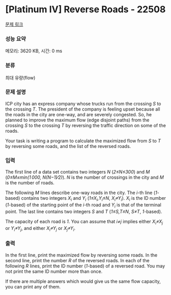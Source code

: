 # [Platinum IV] Reverse Roads - 22508 

[문제 링크](https://www.acmicpc.net/problem/22508) 

### 성능 요약

메모리: 3620 KB, 시간: 0 ms

### 분류

최대 유량(flow)

### 문제 설명

<p>ICP city has an express company whose trucks run from the crossing <var><i>S</i></var> to the crossing <var><i>T</i></var>. The president of the company is feeling upset because all the roads in the city are one-way, and are severely congested. So, he planned to improve the maximum flow (edge disjoint paths) from the crossing <var><i>S</i></var> to the crossing <var><i>T</i></var> by reversing the traffic direction on some of the roads.</p>

<p>Your task is writing a program to calculate the maximized flow from <var><i>S</i></var> to <var><i>T</i></var> by reversing some roads, and the list of the reversed roads.</p>

### 입력 

 <p>The first line of a data set contains two integers <var><i>N</i></var> (<var>2≤<i>N</i>≤300</var>) and <var><i>M</i></var> (<var>0≤<i>M</i>≤min(1 000, <i>N</i>(<i>N</i>−1)⁄2)</var>). <var><i>N</i></var> is the number of crossings in the city and <var><i>M</i></var> is the number of roads.</p>

<p>The following <var><i>M</i></var> lines describe one-way roads in the city. The <var><i>i</i></var>-th line (<var>1</var>-based) contains two integers <var><i>X</i><sub><i>i</i></sub></var> and <var><i>Y</i><sub><i>i</i></sub></var> (<var>1≤<i>X</i><sub><i>i</i></sub>,<i>Y</i><sub><i>i</i></sub>≤<i>N</i></var>, <var><i>X</i><sub><i>i</i></sub>≠<i>Y</i><sub><i>i</i></sub></var>). <var><i>X</i><sub><i>i</i></sub></var> is the ID number (<var>1</var>-based) of the starting point of the <var><i>i</i></var>-th road and <var><i>Y</i><sub><i>i</i></sub></var> is that of the terminal point. The last line contains two integers <var><i>S</i></var> and <var><i>T</i></var> (<var>1≤<i>S</i>,<i>T</i>≤<i>N</i></var>, <var><i>S</i>≠<i>T</i></var>, <var>1</var>-based).</p>

<p>The capacity of each road is <var>1</var>. You can assume that <var><i>i</i>≠<i>j</i></var> implies either <var><i>X</i><sub><i>i</i></sub>≠<i>X</i><sub><i>j</i></sub></var> or <var><i>Y</i><sub><i>i</i></sub>≠<i>Y</i><sub><i>j</i></sub></var>, and either <var><i>X</i><sub><i>i</i></sub>≠<i>Y</i><sub><i>j</i></sub></var> or <var><i>X</i><sub><i>j</i></sub>≠<i>Y</i><sub><i>i</i></sub></var>.</p>

### 출력 

 <p>In the first line, print the maximized flow by reversing some roads. In the second line, print the number <var><i>R</i></var> of the reversed roads. In each of the following <var><i>R</i></var> lines, print the ID number (<var>1</var>-based) of a reversed road. You may not print the same ID number more than once.</p>

<p>If there are multiple answers which would give us the same flow capacity, you can print any of them.</p>

